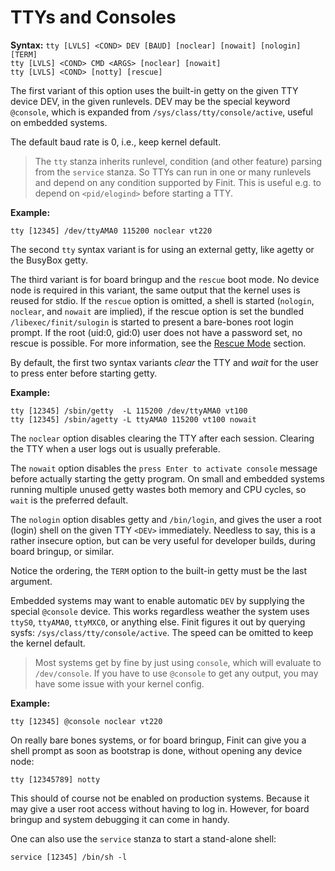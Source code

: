 TTYs and Consoles
=================

**Syntax:** `tty [LVLS] <COND> DEV [BAUD] [noclear] [nowait] [nologin] [TERM]`  
  `tty [LVLS] <COND> CMD <ARGS> [noclear] [nowait]`  
  `tty [LVLS] <COND> [notty] [rescue]`

The first variant of this option uses the built-in getty on the given
TTY device DEV, in the given runlevels.  DEV may be the special keyword
`@console`, which is expanded from `/sys/class/tty/console/active`,
useful on embedded systems.

The default baud rate is 0, i.e., keep kernel default.

> The `tty` stanza inherits runlevel, condition (and other feature)
> parsing from the `service` stanza.  So TTYs can run in one or many
> runlevels and depend on any condition supported by Finit.  This is
> useful e.g. to depend on `<pid/elogind>` before starting a TTY.

**Example:**

    tty [12345] /dev/ttyAMA0 115200 noclear vt220

The second `tty` syntax variant is for using an external getty, like
agetty or the BusyBox getty.

The third variant is for board bringup and the `rescue` boot mode.  No
device node is required in this variant, the same output that the kernel
uses is reused for stdio.  If the `rescue` option is omitted, a shell is
started (`nologin`, `noclear`, and `nowait` are implied), if the rescue
option is set the bundled `/libexec/finit/sulogin` is started to present
a bare-bones root login prompt.  If the root (uid:0, gid:0) user does
not have a password set, no rescue is possible.  For more information,
see the [Rescue Mode](rescue.md) section.

By default, the first two syntax variants *clear* the TTY and *wait* for
the user to press enter before starting getty.

**Example:**

    tty [12345] /sbin/getty  -L 115200 /dev/ttyAMA0 vt100
    tty [12345] /sbin/agetty -L ttyAMA0 115200 vt100 nowait

The `noclear` option disables clearing the TTY after each session.
Clearing the TTY when a user logs out is usually preferable.
  
The `nowait` option disables the `press Enter to activate console`
message before actually starting the getty program.  On small and
embedded systems running multiple unused getty wastes both memory
and CPU cycles, so `wait` is the preferred default.

The `nologin` option disables getty and `/bin/login`, and gives the
user a root (login) shell on the given TTY `<DEV>` immediately.
Needless to say, this is a rather insecure option, but can be very
useful for developer builds, during board bringup, or similar.

Notice the ordering, the `TERM` option to the built-in getty must be
the last argument.

Embedded systems may want to enable automatic `DEV` by supplying the
special `@console` device.  This works regardless weather the system
uses `ttyS0`, `ttyAMA0`, `ttyMXC0`, or anything else.  Finit figures
it out by querying sysfs: `/sys/class/tty/console/active`.  The speed
can be omitted to keep the kernel default.

> Most systems get by fine by just using `console`, which will evaluate
> to `/dev/console`.  If you have to use `@console` to get any output,
> you may have some issue with your kernel config.

**Example:**

    tty [12345] @console noclear vt220

On really bare bones systems, or for board bringup, Finit can give you a
shell prompt as soon as bootstrap is done, without opening any device
node:

    tty [12345789] notty

This should of course not be enabled on production systems.  Because it
may give a user root access without having to log in.  However, for
board bringup and system debugging it can come in handy.

One can also use the `service` stanza to start a stand-alone shell:

    service [12345] /bin/sh -l